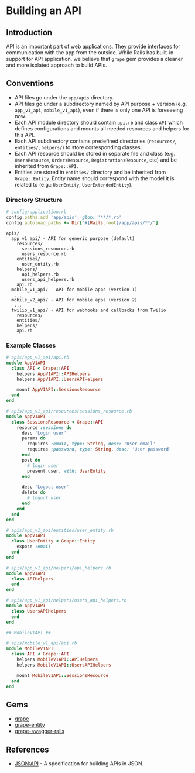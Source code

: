 # Building an API

## Introduction

API is an important part of web applications. They provide interfaces for communication with the app from the outside. While Rails has built-in support for API application, we believe that `grape` gem provides a cleaner and more isolated approach to build APIs.

## Conventions

* API files go under the `app/apis` directory.
* API files go under a subdirectory named by API purpose + version (e.g. `app_v1_api`, `mobile_v1_api`), even if there is only one API is foreseeing now.
* Each API module directory should contain `api.rb` and class `API` which defines configurations and mounts all needed resources and helpers for this API.
* Each API subdirectory contains predefined directories (`resources/`, `entities/`, `helpers/`) to store corresponding classes.
* Each API resource should be stored in separate file and class (e.g. `UsersResource`, `OrdersResource`, `RegistrationsResource`, etc) and be inherited from `Grape::API.`
* Entities are stored in `entities/` directory and be inherited from `Grape::Entity`. Entity name should correspond with the model it is related to (e.g.: `UserEntity`, `UserExtendedEntity`).


### Directory Structure

```ruby
# config/application.rb
config.paths.add 'app/apis', glob: '**/*.rb'
config.autoload_paths += Dir["#{Rails.root}/app/apis/**/"]
```

```
apis/
  app_v1_api/ - API for generic purpose (default)
    resources/
      sessions_resource.rb
      users_resource.rb
    entities/
      user_entity.rb
    helpers/
      api_helpers.rb
      users_api_helpers.rb
    api.rb
  mobile_v1_api/ - API for mobile apps (version 1)
   ...
  mobile_v2_api/ - API for mobile apps (version 2)
   ...
  twilio_v1_api/ - API for webhooks and callbacks from Twilio
    resources/
    entities/
    helpers/
    api.rb
```

### Example Classes

```ruby
# apis/app_v1_api/api.rb
module AppV1API
  class API < Grape::API
    helpers AppV1API::APIHelpers
    helpers AppV1API::UsersAPIHelpers

    mount AppV1API::SessionsResource
  end
end

# apis/app_v1_api/resources/sessions_resource.rb
module AppV1API
  class SessionsResource < Grape::API
    resource :sessions do
      desc 'Login user'
      params do
        requires :email, type: String, desc: 'User email'
        requires :password, type: String, desc: 'User password'
      end
      post do
        # login user
        present user, with: UserEntity
      end

      desc 'Logout user'
      delete do
        # logout user
      end
    end
  end
end

# apis/app_v1_api/entities/user_entity.rb
module AppV1API
  class UserEntity < Grape::Entity
    expose :email
  end
end

# apis/app_v1_api/helpers/api_helpers.rb
module AppV1API
  class APIHelpers
  end
end

# apis/app_v1_api/helpers/users_api_helpers.rb
module AppV1API
  class UsersAPIHelpers
  end
end

## MobileV1API ##

# apis/mobile_v1_api/api.rb
module MobileV1API
  class API < Grape::API
    helpers MobileV1API::APIHelpers
    helpers MobileV1API::UsersAPIHelpers

    mount MobileV1API::SessionsResource
  end
end
```

## Gems

* [grape](https://github.com/ruby-grape/grape)
* [grape-entity](https://github.com/ruby-grape/grape-entity)
* [grape-swagger-rails](https://github.com/ruby-grape/grape-swagger-rails)

## References

* [JSON:API](https://jsonapi.org) - A specification for building APIs in JSON.
